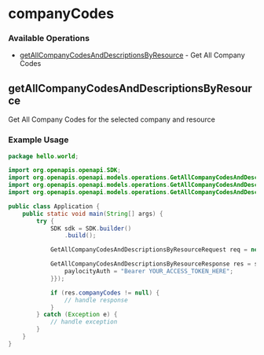 # companyCodes

### Available Operations

* [getAllCompanyCodesAndDescriptionsByResource](#getallcompanycodesanddescriptionsbyresource) - Get All Company Codes

## getAllCompanyCodesAndDescriptionsByResource

Get All Company Codes for the selected company and resource

### Example Usage

```java
package hello.world;

import org.openapis.openapi.SDK;
import org.openapis.openapi.models.operations.GetAllCompanyCodesAndDescriptionsByResourceRequest;
import org.openapis.openapi.models.operations.GetAllCompanyCodesAndDescriptionsByResourceResponse;
import org.openapis.openapi.models.operations.GetAllCompanyCodesAndDescriptionsByResourceSecurity;

public class Application {
    public static void main(String[] args) {
        try {
            SDK sdk = SDK.builder()
                .build();

            GetAllCompanyCodesAndDescriptionsByResourceRequest req = new GetAllCompanyCodesAndDescriptionsByResourceRequest("perferendis", "ipsam");            

            GetAllCompanyCodesAndDescriptionsByResourceResponse res = sdk.companyCodes.getAllCompanyCodesAndDescriptionsByResource(req, new GetAllCompanyCodesAndDescriptionsByResourceSecurity("repellendus") {{
                paylocityAuth = "Bearer YOUR_ACCESS_TOKEN_HERE";
            }});

            if (res.companyCodes != null) {
                // handle response
            }
        } catch (Exception e) {
            // handle exception
        }
    }
}
```
